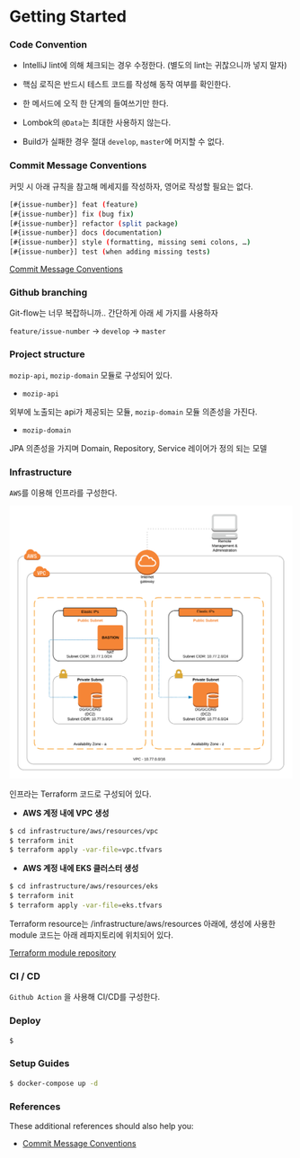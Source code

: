 # Getting Started

### Code Convention

- IntelliJ lint에 의해 체크되는 경우 수정한다. (별도의 lint는 귀찮으니까 넣지 말자)

- 핵심 로직은 반드시 테스트 코드를 작성해 동작 여부를 확인한다.

- 한 메서드에 오직 한 단계의 들여쓰기만 한다.

- Lombok의 `@Data`는 최대한 사용하지 않는다.

- Build가 실패한 경우 절대 `develop`, `master`에 머지할 수 없다.

### Commit Message Conventions

커밋 시 아래 규칙을 참고해 메세지를 작성하자, 영어로 작성할 필요는 없다.

```bash
[#{issue-number}] feat (feature)
[#{issue-number}] fix (bug fix)
[#{issue-number}] refactor (split package)
[#{issue-number}] docs (documentation)
[#{issue-number}] style (formatting, missing semi colons, …)
[#{issue-number}] test (when adding missing tests)
```

[Commit Message Conventions](https://gist.github.com/stephenparish/9941e89d80e2bc58a153)

### Github branching 

Git-flow는 너무 복잡하니까.. 간단하게 아래 세 가지를 사용하자

`feature/issue-number` -> `develop` -> `master`

### Project structure 

`mozip-api`, `mozip-domain` 모듈로 구성되어 있다.

- `mozip-api`

외부에 노출되는 api가 제공되는 모듈, `mozip-domain` 모듈 의존성을 가진다.

- `mozip-domain`

JPA 의존성을 가지며 Domain, Repository, Service 레이어가 정의 되는 모델


### Infrastructure

`AWS`를 이용해 인프라를 구성한다.

![Aws network diagram](./images/AWS%20Network%20Diagram.png)

인프라는 Terraform 코드로 구성되어 있다.

- **AWS 계정 내에 VPC 생성**

```bash
$ cd infrastructure/aws/resources/vpc
$ terraform init
$ terraform apply -var-file=vpc.tfvars
```
- **AWS 계정 내에 EKS 클러스터 생성** 

```bash
$ cd infrastructure/aws/resources/eks
$ terraform init
$ terraform apply -var-file=eks.tfvars
```

Terraform resource는 /infrastructure/aws/resources 아래에, 생성에 사용한 module 코드는 아래 레파지토리에 위치되어 있다.

[Terraform module repository](https://github.com/tramyu/infrastructure-as-code-tramyu)

### CI / CD

`Github Action` 을 사용해 CI/CD를 구성한다.

### Deploy

```bash
$
```

### Setup Guides

```bash
$ docker-compose up -d
```

### References
These additional references should also help you:

- [Commit Message Conventions](https://gist.github.com/stephenparish/9941e89d80e2bc58a153)

